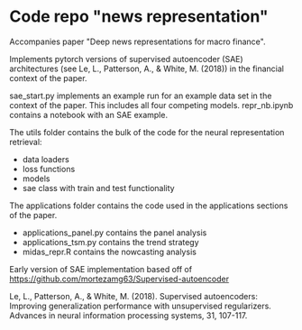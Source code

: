 
# Code repo "news representation"
Accompanies paper "Deep news representations for macro finance". 

Implements pytorch versions of supervised autoencoder (SAE) architectures (see
Le, L., Patterson, A., & White, M. (2018)) in the financial context of the paper.

sae_start.py implements an example run for an example data set in the context of the paper.
This includes all four competing models.
repr_nb.ipynb contains a notebook with an SAE example. 

The utils folder contains the bulk of the code for the neural representation retrieval:
 
- data loaders
- loss functions
- models 
- sae class with train and test functionality 

The applications folder contains the code used in the applications sections of the paper. 

- applications_panel.py contains the panel analysis
- applications_tsm.py contains the trend strategy
- midas_repr.R contains the nowcasting analysis



Early version of SAE implementation based off of https://github.com/mortezamg63/Supervised-autoencoder











Le, L., Patterson, A., & White, M. (2018). Supervised autoencoders: Improving generalization performance with unsupervised regularizers. Advances in neural information processing systems, 31, 107-117.

